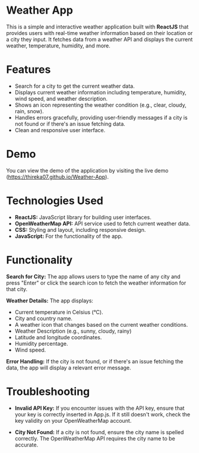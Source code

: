# Weather App

This is a simple and interactive weather application built with **ReactJS** that provides users with real-time weather information based on their location or a city they input. It fetches data from a weather API and displays the current weather, temperature, humidity, and more.

# Features

- Search for a city to get the current weather data.
- Displays current weather information including temperature, humidity, wind speed, and weather description.
- Shows an icon representing the weather condition (e.g., clear, cloudy, rain, snow).
- Handles errors gracefully, providing user-friendly messages if a city is not found or if there's an issue fetching data.
- Clean and responsive user interface.

# Demo
You can view the demo of the application by visiting the live demo (<https://thireka07.github.io/Weather-App>).

# Technologies Used

- **ReactJS:** JavaScript library for building user interfaces.
- **OpenWeatherMap API:** API service used to fetch current weather data.
- **CSS:** Styling and layout, including responsive design.
- **JavaScript:** For the functionality of the app.

# Functionality

**Search for City:** The app allows users to type the name of any city and press "Enter" or click the search icon to fetch the weather information for that city.

**Weather Details:** The app displays:
- Current temperature in Celsius (°C).
- City and country name.
- A weather icon that changes based on the current weather conditions.
- Weather Description (e.g., sunny, cloudy, rainy)
- Latitude and longitude coordinates.
- Humidity percentage.
- Wind speed.

**Error Handling:** If the city is not found, or if there's an issue fetching the data, the app will display a relevant error message.

# Troubleshooting

- **Invalid API Key:** If you encounter issues with the API key, ensure that your key is correctly inserted in App.js. If it still doesn't work, check the key validity on your OpenWeatherMap account.

- **City Not Found:** If a city is not found, ensure the city name is spelled correctly. The OpenWeatherMap API requires the city name to be accurate.